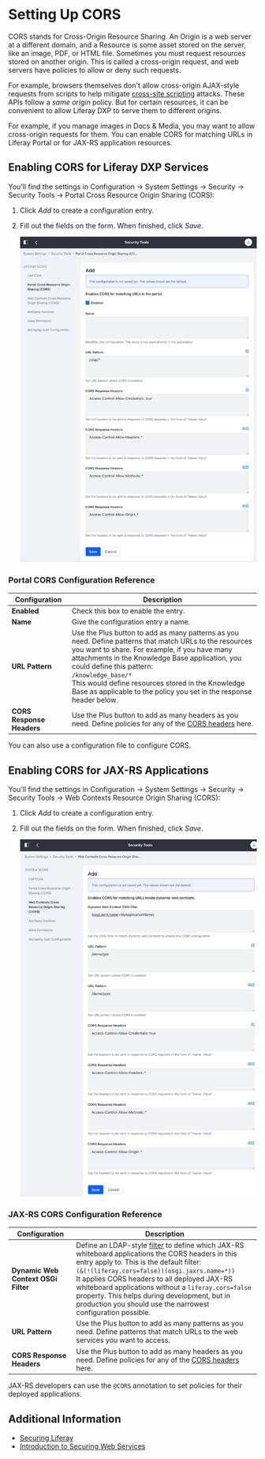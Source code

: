 # Setting Up CORS

CORS stands for Cross-Origin Resource Sharing. An Origin is a web server at a different domain, and a Resource is some asset stored on the server, like an image, PDF, or HTML file. Sometimes you must request resources stored on another origin. This is called a cross-origin request, and web servers have policies to allow or deny such requests.

For example, browsers themselves don't allow cross-origin AJAX-style requests from scripts to help mitigate [cross-site scripting](https://en.wikipedia.org/wiki/Cross-site_scripting) attacks. These APIs follow a *same origin* policy. But for certain resources, it can be convenient to allow Liferay DXP to serve them to different origins.

For example, if you manage images in Docs & Media, you may want to allow cross-origin requests for them. You can enable CORS for matching URLs in Liferay Portal or for JAX-RS application resources.

## Enabling CORS for Liferay DXP Services

You'll find the settings in Configuration &rarr; System Settings &rarr; Security &rarr; Security Tools &rarr; Portal Cross Resource Origin Sharing (CORS):

1. Click *Add* to create a configuration entry.
1. Fill out the fields on the form. When finished, click *Save*.

    ![Figure 1: The CORS system settings provide a way to configure CORS headers for Liferay services.](./setting-up-cors/images/01.png)

### Portal CORS Configuration Reference

| Configuration | Description |
| --- | --- |
| **Enabled** | Check this box to enable the entry. |
| **Name** | Give the configuration entry a name. |
| **URL Pattern** | Use the Plus button to add as many patterns as you need. Define patterns that match URLs to the resources you want to share. For example, if you have many attachments in the Knowledge Base application, you could define this pattern: <br> `/knowledge_base/*` <br> This would define resources stored in the Knowledge Base as applicable to the policy you set in the response header below. |
| **CORS Response Headers** | Use the Plus button to add as many headers as you need. Define policies for any of the [CORS headers](https://developer.mozilla.org/en-US/docs/Web/HTTP/Headers#CORS) here. |

You can also use a configuration file <!-- future link required --> to configure CORS.

## Enabling CORS for JAX-RS Applications

You'll find the settings in Configuration &rarr; System Settings &rarr; Security &rarr; Security Tools &rarr; Web Contexts Resource Origin Sharing (CORS):

1. Click *Add* to create a configuration entry.
1. Fill out the fields on the form. When finished, click *Save*.

    ![Figure 2: There's a separate system settings category for CORS web contexts.](./setting-up-cors/images/02.png)

### JAX-RS CORS Configuration Reference

| Configuration | Description |
| --- | --- |
| **Dynamic Web Context OSGi Filter** | Define an LDAP-style [filter](https://osgi.org/specification/osgi.cmpn/7.0.0/service.http.whiteboard.html) to define which JAX-RS whiteboard applications the CORS headers in this entry apply to. This is the default filter: <br> `(&(!(liferay.cors=false))(osgi.jaxrs.name=*))` <br> It applies CORS headers to all deployed JAX-RS whiteboard applications without a `liferay.cors=false` property. This helps during development, but in production you should use the narrowest configuration possible. |
| **URL Pattern** | Use the Plus button to add as many patterns as you need. Define patterns that match URLs to the web services you want to access. |
| **CORS Response Headers** | Use the Plus button to add as many headers as you need. Define policies for any of the [CORS headers](https://developer.mozilla.org/en-US/docs/Web/HTTP/Headers#CORS) here. |

JAX-RS<!-- future link required --> developers can use the `@CORS` annotation to set policies for their deployed applications.

## Additional Information

* [Securing Liferay](../securing-liferay.md)
* [Introduction to Securing Web Services](./introduction-to-securing-web-services.md)
